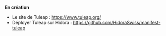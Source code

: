 **En création**

- Le site de Tuleap : https://www.tuleap.org/
- Déployer Tuleap sur Hidora : https://github.com/HidoraSwiss/manifest-tuleap

